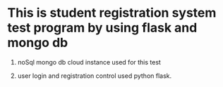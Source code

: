# This is student registration system test program by using flask and mongo db

1. noSql mongo db cloud instance used for this test

2. user login and registration control used python flask.
